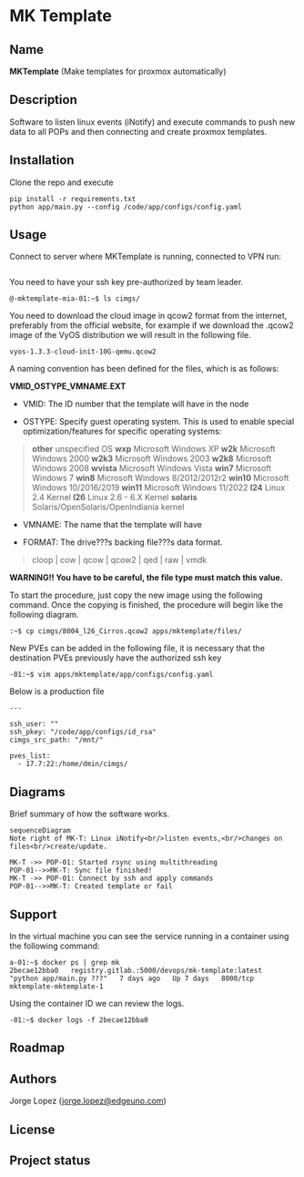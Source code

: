 # MK Template

  

## Name
**MKTemplate** (Make templates for proxmox automatically)

  
## Description

Software to listen linux events (iNotify) and execute commands to push new data to all POPs and then connecting and create proxmox templates.

## Installation

Clone the repo and execute
```
pip install -r requirements.txt
python app/main.py --config /code/app/configs/config.yaml
```

## Usage

Connect to server where MKTemplate is running, connected to VPN run:

```
```

You need to have your ssh key pre-authorized by team leader.

```
@-mktemplate-mia-01:~$ ls cimgs/

```
You need to download the cloud image in qcow2 format from the internet, preferably from the official website, for example if we download the .qcow2 image of the VyOS distribution we will result in the following file.

```
vyos-1.3.3-cloud-init-10G-qemu.qcow2
```
A naming convention has been defined for the files, which is as follows:

**VMID_OSTYPE_VMNAME.EXT**

- VMID: The ID number that the template will have in the node

- OSTYPE: Specify guest operating system. This is used to enable special optimization/features for specific operating systems:

>**other**
unspecified OS
**wxp**
Microsoft Windows XP
**w2k**
Microsoft Windows 2000
**w2k3**
Microsoft Windows 2003
**w2k8**
Microsoft Windows 2008
**wvista**
Microsoft Windows Vista
**win7**
Microsoft Windows 7
**win8**
Microsoft Windows 8/2012/2012r2
**win10**
Microsoft Windows 10/2016/2019
**win11**
Microsoft Windows 11/2022
**l24**
Linux 2.4 Kernel
**l26**
Linux 2.6 - 6.X Kernel
**solaris**
Solaris/OpenSolaris/OpenIndiania kernel

 
- VMNAME: The name that the template will have

- FORMAT: The drive???s backing file???s data format.

>cloop | cow | qcow | qcow2 | qed | raw | vmdk

**WARNING!! You have to be careful, the file type must match this value.**

To start the procedure, just copy the new image using the following command. Once the copying is finished, the procedure will begin like the following diagram.

```
:~$ cp cimgs/8004_l26_Cirros.qcow2 apps/mktemplate/files/
``` 
New PVEs can be added in the following file, it is necessary that the destination PVEs previously have the authorized ssh key
```
-01:~$ vim apps/mktemplate/app/configs/config.yaml
```
Below is a production file
```
---

ssh_user: ""
ssh_pkey: "/code/app/configs/id_rsa"
cimgs_src_path: "/mnt/"

pves_list:
  - 17.7:22:/home/dmin/cimgs/
```

##  Diagrams

Brief summary of how the software works.

```mermaid
sequenceDiagram
Note right of MK-T: Linux iNotify<br/>listen events,<br/>changes on files<br/>create/update.

MK-T ->> POP-01: Started rsync using multithreading
POP-01-->>MK-T: Sync file finished!
MK-T ->> POP-01: Connect by ssh and apply commands
POP-01-->>MK-T: Created template or fail
```
  
## Support
In the virtual machine you can see the service running in a container using the following command:
```
a-01:~$ docker ps | grep mk
2becae12bba0   registry.gitlab.:5000/devops/mk-template:latest   "python app/main.py ???"   7 days ago   Up 7 days   8000/tcp   mktemplate-mktemplate-1
```
Using the container ID we can review the logs.
```
-01:~$ docker logs -f 2becae12bba0
```
## Roadmap

## Authors

Jorge Lopez (jorge.lopez@edgeuno.com)

## License

## Project status


